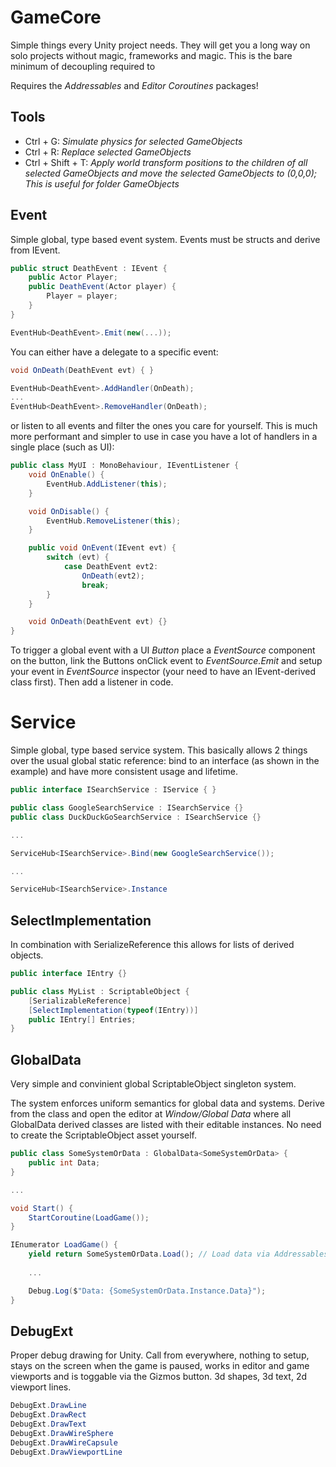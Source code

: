 # GameCore
Simple things every Unity project needs. They will get you a long way on solo projects without magic, frameworks and magic.
This is the bare minimum of decoupling required to 

Requires the _Addressables_ and _Editor Coroutines_ packages!


## Tools
- Ctrl + G: _Simulate physics for selected GameObjects_
- Ctrl + R: _Replace selected GameObjects_
- Ctrl + Shift + T: _Apply world transform positions to the children of all selected GameObjects and move the selected GameObjects to (0,0,0); This is useful for folder GameObjects_


## Event
Simple global, type based event system. Events must be structs and derive from IEvent.

```cs
public struct DeathEvent : IEvent {
    public Actor Player;
    public DeathEvent(Actor player) {
        Player = player;
    }
}

EventHub<DeathEvent>.Emit(new(...));
```

You can either have a delegate to a specific event:
```cs
void OnDeath(DeathEvent evt) { }

EventHub<DeathEvent>.AddHandler(OnDeath);
...
EventHub<DeathEvent>.RemoveHandler(OnDeath);
```

or listen to all events and filter the ones you care for yourself. This is much more performant and simpler to use in case you have a lot of handlers in a single place (such as UI):
```cs
public class MyUI : MonoBehaviour, IEventListener {
    void OnEnable() {
        EventHub.AddListener(this);
    }

    void OnDisable() {
        EventHub.RemoveListener(this);
    }

    public void OnEvent(IEvent evt) {
        switch (evt) {
            case DeathEvent evt2:
                OnDeath(evt2);
                break;
        }
    }

    void OnDeath(DeathEvent evt) {}
}
```

To trigger a global event with a UI _Button_ place a _EventSource_ component on the button, link the Buttons onClick event to _EventSource.Emit_ and setup your event in _EventSource_ inspector (your need to have an IEvent-derived class first). Then add a listener in code.


# Service
Simple global, type based service system. This basically allows 2 things over the usual global static reference: bind to an interface (as shown in the example) and have more consistent usage and lifetime.

```cs
public interface ISearchService : IService { }

public class GoogleSearchService : ISearchService {}
public class DuckDuckGoSearchService : ISearchService {}

...

ServiceHub<ISearchService>.Bind(new GoogleSearchService());

...

ServiceHub<ISearchService>.Instance
```

## SelectImplementation
In combination with SerializeReference this allows for lists of derived objects.

```cs
public interface IEntry {}

public class MyList : ScriptableObject {
    [SerializableReference]
    [SelectImplementation(typeof(IEntry))]
    public IEntry[] Entries;
}
```


## GlobalData
Very simple and convinient global ScriptableObject singleton system.

The system enforces uniform semantics for global data and systems. Derive from the class and open the editor at _Window/Global Data_ where all GlobalData<T> derived classes are listed with their editable instances. No need to create the ScriptableObject asset yourself.

```cs
public class SomeSystemOrData : GlobalData<SomeSystemOrData> {
    public int Data;
}

...

void Start() {
    StartCoroutine(LoadGame());
}

IEnumerator LoadGame() {
    yield return SomeSystemOrData.Load(); // Load data via Addressables
    
    ...

    Debug.Log($"Data: {SomeSystemOrData.Instance.Data}");
}
```


## DebugExt
Proper debug drawing for Unity. Call from everywhere, nothing to setup, stays on the screen when the game is paused, works in editor and game viewports and is toggable via the Gizmos button. 3d shapes, 3d text, 2d viewport lines.

```cs
DebugExt.DrawLine
DebugExt.DrawRect
DebugExt.DrawText
DebugExt.DrawWireSphere
DebugExt.DrawWireCapsule
DebugExt.DrawViewportLine
```